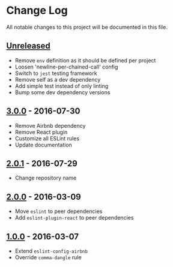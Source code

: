 # Change Log

All notable changes to this project will be documented in this file.

## [Unreleased]

- Remove `env` definition as it should be defined per project
- Loosen 'newline-per-chained-call' config
- Switch to `jest` testing framework
- Remove self as a dev dependency
- Add simple test instead of only linting
- Bump some dev dependency versions

## [3.0.0] - 2016-07-30

- Remove Airbnb dependency
- Remove React plugin
- Customize all ESLint rules
- Update documentation

## [2.0.1] - 2016-07-29

- Change repository name

## [2.0.0] - 2016-03-09

- Move `eslint` to peer dependencies
- Add `eslint-plugin-react` to peer dependencies

## [1.0.0] - 2016-03-07

- Extend `eslint-config-airbnb`
- Override `comma-dangle` rule

[unreleased]: https://github.com/subchannel/javascript/compare/3.0.0...HEAD
[3.0.0]: https://github.com/subchannel/javascript/compare/2.0.1...3.0.0
[2.0.1]: https://github.com/subchannel/javascript/compare/2.0.0...2.0.1
[2.0.0]: https://github.com/subchannel/javascript/compare/1.0.0...2.0.0
[1.0.0]: https://github.com/subchannel/javascript/releases/tag/1.0.0
